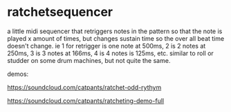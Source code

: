 # ratchetsequencer

a little midi sequencer that retriggers notes in the pattern so that the note is played x amount of times, but changes 
sustain time so the over all beat time doesn't change. ie 1 for retrigger is one note at 500ms, 2 is 2 notes at 250ms, 
3 is 3 notes at 166ms, 4 is 4 notes is 125ms, etc. similar to roll or studder on some drum machines, but not quite the same.

demos:

https://soundcloud.com/catpants/ratchet-odd-rythym

https://soundcloud.com/catpants/ratcheting-demo-full
